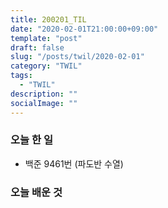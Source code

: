 ```yaml
---
title: 200201_TIL
date: "2020-02-01T21:00:00+09:00"
template: "post"
draft: false
slug: "/posts/twil/2020-02-01"
category: "TWIL"
tags:
  - "TWIL"
description: ""
socialImage: ""
---
```


### 오늘 한 일

- 백준 9461번 (파도반 수열)
  
   
### 오늘 배운 것